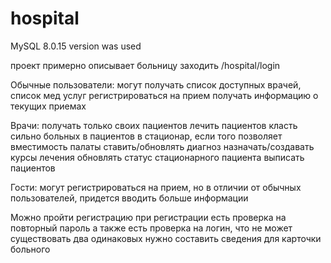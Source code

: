 # hospital
MySQL 8.0.15 version was used

проект примерно описывает больницу
заходить /hospital/login

Обычные пользователи:
могут получать список доступных врачей, список мед услуг
регистрироваться на прием
получать информацию о текущих приемах

Врачи:
получать только своих пациентов
лечить пациентов
класть сильно больных в пациентов в стационар, если того позволяет вместимость палаты
ставить/обновлять диагноз
назначать/создавать курсы лечения 
обновлять статус стационарного пациента
выписать пациентов

Гости:
могут регистрироваться на прием, но в отличии от обычных пользователей, придется вводить больше информации

Можно пройти регистрацию
при регистрации есть проверка на повторный пароль
а также есть проверка на логин, что не может существовать два одинаковых
нужно составить сведения для карточки больного
